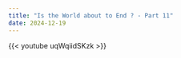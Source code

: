 ```yaml
---
title: "Is the World about to End ? - Part 11"
date: 2024-12-19
---
```


{{< youtube uqWqiidSKzk >}}
